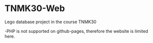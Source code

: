 # TNMK30-Web
Lego database project in the course TNMK30


-PHP is not supported on github-pages, therefore the website is limited here.
